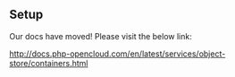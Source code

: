 ## Setup

Our docs have moved! Please visit the below link:

http://docs.php-opencloud.com/en/latest/services/object-store/containers.html

